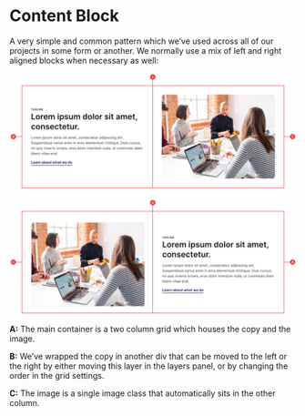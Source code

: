 # Content Block

A very simple and common pattern which we’ve used across all of our projects in some form or another. We normally use a mix of left and right aligned blocks when necessary as well:

![block-1.png](anatomy/5-content-block/block-1.png)

![block-2.png](anatomy/5-content-block/block-2.png)

**A:** The main container is a two column grid which houses the copy and the image.

**B:** We’ve wrapped the copy in another div that can be moved to the left or the right by either moving this layer in the layers panel, or by changing the order in the grid settings.

**C:** The image is a single image class that automatically sits in the other column.
